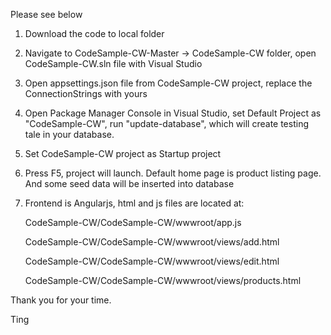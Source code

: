 Please see below


1. Download the code to local folder

2. Navigate to CodeSample-CW-Master -> CodeSample-CW folder, open CodeSample-CW.sln file with Visual Studio

3. Open appsettings.json file from CodeSample-CW project, replace the ConnectionStrings with yours

4. Open Package Manager Console in Visual Studio, set Default Project as "CodeSample-CW", run "update-database", which will create testing tale in your database.

5. Set CodeSample-CW project as Startup project

6. Press F5, project will launch. Default home page is product listing page. And some seed data will be inserted into database

7. Frontend is Angularjs, html and js files are located at:
 
   CodeSample-CW/CodeSample-CW/wwwroot/app.js
   
   CodeSample-CW/CodeSample-CW/wwwroot/views/add.html
   
   CodeSample-CW/CodeSample-CW/wwwroot/views/edit.html
   
   CodeSample-CW/CodeSample-CW/wwwroot/views/products.html
   
   
   
Thank you for your time.



Ting
